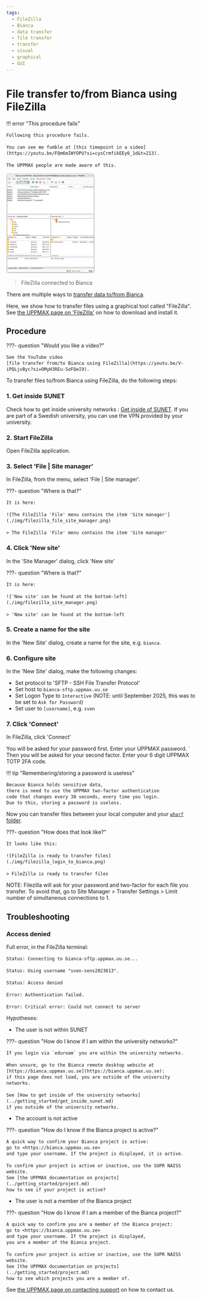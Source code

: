 ```yaml
---
tags:
  - FileZilla
  - Bianca
  - data transfer
  - file transfer
  - transfer
  - visual
  - graphical
  - GUI
---
```


# File transfer to/from Bianca using FileZilla

!!! error "This procedure fails"

    Following this procedure fails.
    
    You can see me fumble at [this timepoint in a video](https://youtu.be/FQm6mIWYOPU?si=cysCrmfikEEy6_1d&t=213).

    The UPPMAX people are made aware of this.

![FileZilla connected to Bianca](./img/filezilla_login_to_bianca_236_x_266.png)

> FileZilla connected to Bianca

There are multiple ways to [transfer data to/from Bianca](../cluster_guides/transfer_bianca.md).

Here, we show how to transfer files using a graphical tool called "FileZilla".
See [the UPPMAX page on 'FileZilla'](filezilla.md) on how to download and install it.

## Procedure

???- question "Would you like a video?"

    See the YouTube video
    [file transfer from/to Bianca using FileZilla](https://youtu.be/V-iPQLjvByc?si=OMyH3REu-SoFQeI9).

To transfer files to/from Bianca using FileZilla, do the following steps:

### 1. Get inside SUNET

Check how to get inside university networks : [Get inside of SUNET](../getting_started/get_inside_sunet.md).
If you are part of a Swedish university, you can use the VPN provided by your university.

### 2. Start FileZilla

Open FileZilla application.

### 3. Select 'File | Site manager'

In FileZilla, from the menu, select 'File | Site manager'.

???- question "Where is that?"

    It is here:

    ![The FileZilla 'File' menu contains the item 'Site manager'](./img/filezilla_file_site_manager.png)

    > The FileZilla 'File' menu contains the item 'Site manager'

### 4. Click 'New site'

In the 'Site Manager' dialog, click 'New site'

???- question "Where is that?"

    It is here:

    !['New site' can be found at the bottom-left](./img/filezilla_site_manager.png)

    > 'New site' can be found at the bottom-left

### 5. Create a name for the site

In the 'New Site' dialog, create a name for the site, e.g. `bianca`.

### 6. Configure site

In the 'New Site' dialog, make the following changes:

- Set protocol to 'SFTP - SSH File Transfer Protocol'
- Set host to `bianca-sftp.uppmax.uu.se`
- Set Logon Type to `Interactive` (NOTE: until September 2025, this was to be set to `Ask for Password`)
- Set user to `[username]`, e.g. `sven`


### 7. Click 'Connect'

In FileZilla, click 'Connect'

You will be asked for your password first. Enter your UPPMAX password. `
Then you will be asked for your second factor. Enter your 6 digit UPPMAX TOTP 2FA code.

!!! tip "Remembering/storing a password is useless"

    Because Bianca holds sensitive data,
    there is need to use the UPPMAX two-factor authentication
    code that changes every 30 seconds, every time you login.
    Due to this, storing a password is useless.

Now you can transfer files between your local computer and your [`wharf` folder](../cluster_guides/wharf.md).

???- question "How does that look like?"

    It looks like this:

    ![FileZilla is ready to transfer files](./img/filezilla_login_to_bianca.png)

    > FileZilla is ready to transfer files

NOTE: Filezilla will ask for your password and two-factor for each file you transfer. To avoid that, go to
Site Manager > Transfer Settings > Limit number of simultaneous connections to 1.

## Troubleshooting

### Access denied

Full error, in the FileZilla terminal:

```text
Status: Connecting to bianca-sftp.uppmax.uu.se...

Status: Using username "sven-sens2023613".

Status: Access denied

Error: Authentication failed.

Error: Critical error: Could not connect to server
```

Hypotheses:

- The user is not within SUNET

???- question "How do I know if I am within the university networks?"

    If you login via `eduroam` you are within the university networks.

    When unsure, go to the Bianca remote desktop website at
    [https://bianca.uppmax.uu.se](https://bianca.uppmax.uu.se):
    if this page does not load, you are outside of the university networks.

    See [How to get inside of the university networks](../getting_started/get_inside_sunet.md)
    if you outside of the university networks.

- The account is not active

???- question "How do I know if the Bianca project is active?"

    A quick way to confirm your Bianca project is active:
    go to <https://bianca.uppmax.uu.se>
    and type your username. If the project is displayed, it is active.

    To confirm your project is active or inactive, use the SUPR NAISS website.
    See [the UPPMAX documentation on projects](../getting_started/project.md)
    how to see if your project is active?

- The user is not a member of the Bianca project

???- question "How do I know if I am a member of the Bianca project?"

    A quick way to confirm you are a member of the Bianca project:
    go to <https://bianca.uppmax.uu.se>
    and type your username. If the project is displayed,
    you are a member of the Bianca project.

    To confirm your project is active or inactive, use the SUPR NAISS website.
    See [the UPPMAX documentation on projects](../getting_started/project.md)
    how to see which projects you are a member of.

See [the UPPMAX page on contacting support](../support.md)
on how to contact us.

